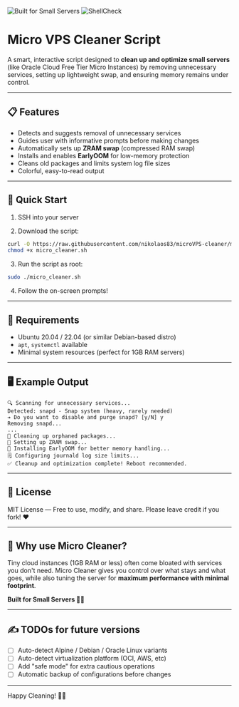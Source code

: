 ![Built for Small Servers](https://img.shields.io/badge/Built%20for-Small%20Servers-green?style=flat-square)
![ShellCheck](https://github.com/nikolaos83/microVPS-cleaner/actions/workflows/shellcheck.yml/badge.svg)


# Micro VPS Cleaner Script

A smart, interactive script designed to **clean up and optimize small servers** (like Oracle Cloud Free Tier Micro Instances) by removing unnecessary services, setting up lightweight swap, and ensuring memory remains under control.

---

## 📋 Features

- Detects and suggests removal of unnecessary services
- Guides user with informative prompts before making changes
- Automatically sets up **ZRAM swap** (compressed RAM swap)
- Installs and enables **EarlyOOM** for low-memory protection
- Cleans old packages and limits system log file sizes
- Colorful, easy-to-read output

---

## 🚀 Quick Start

1. SSH into your server

2. Download the script:
```bash
curl -O https://raw.githubusercontent.com/nikolaos83/microVPS-cleaner/main/micro_cleaner.sh
chmod +x micro_cleaner.sh
```

3. Run the script as root:
```bash
sudo ./micro_cleaner.sh
```

4. Follow the on-screen prompts!

---

## 🧠 Requirements

- Ubuntu 20.04 / 22.04 (or similar Debian-based distro)
- `apt`, `systemctl` available
- Minimal system resources (perfect for 1GB RAM servers)

---

## 🖥️ Example Output

```text
🔍 Scanning for unnecessary services...
Detected: snapd - Snap system (heavy, rarely needed)
➔ Do you want to disable and purge snapd? [y/N] y
Removing snapd...
...
🧹 Cleaning up orphaned packages...
🔄 Setting up ZRAM swap...
🧠 Installing EarlyOOM for better memory handling...
🗒️ Configuring journald log size limits...
✅ Cleanup and optimization complete! Reboot recommended.
```

---

## 📜 License

MIT License — Free to use, modify, and share. Please leave credit if you fork! ❤️

---

## 🌱 Why use Micro Cleaner?

Tiny cloud instances (1GB RAM or less) often come bloated with services you don't need. Micro Cleaner gives you control over what stays and what goes, while also tuning the server for **maximum performance with minimal footprint**.

**Built for Small Servers 💾🌿**

---

## ✍️ TODOs for future versions

- [ ] Auto-detect Alpine / Debian / Oracle Linux variants
- [ ] Auto-detect virtualization platform (OCI, AWS, etc)
- [ ] Add "safe mode" for extra cautious operations
- [ ] Automatic backup of configurations before changes

---

Happy Cleaning! 🧹✨

